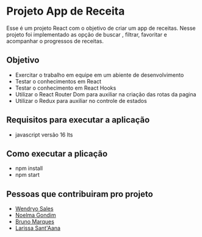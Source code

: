 # Projeto App de Receita

Esse é um projeto React com o objetivo de criar um app de receitas. Nesse projeto foi implementado as opção de buscar
, filtrar, favoritar e acompanhar o progressos de receitas.

## Objetivo
- Exercitar o trabalho em equipe em um abiente de desenvolvimento
- Testar o conhecimentos em React
- Testar o conhecimento em React Hooks
- Utilizar o React Router Dom para auxiliar na criação das rotas da pagina
- Utilizar o Redux para auxiliar no controle de estados

## Requisitos para executar a aplicação

- javascript versão 16 lts

## Como executar a plicação

- npm install
- npm start

## Pessoas que contribuiram pro projeto
- [Wendryo Sales](https://github.com/wendryosales)
- [Noelma Gondim](https://github.com/noelmagondim)
- [Bruno Marques](https://github.com/marqsbruno)
- [Larissa Sant'Aana](https://github.com/LariRdS)
